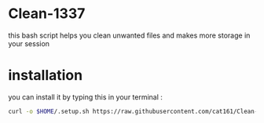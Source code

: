 # Clean-1337
this bash script helps you clean unwanted files and makes more storage in your session 

# installation
you can install it by typing this in your terminal : 
``` bash
curl -o $HOME/.setup.sh https://raw.githubusercontent.com/cat161/Clean-1337/main/setup.sh | sh setup.sh
```
